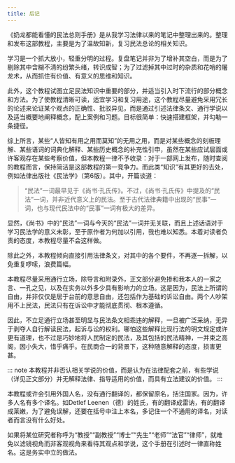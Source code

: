 ```yaml
---
title: 后记
---
```


《奶龙都能看懂的民法总则手册》是从我学习法律以来的笔记中整理出来的。整理和发布这部教程，主要是为了温故知新，复习民法总论的相关知识。

学习是一个抓大放小，轻重分明的过程。复盘笔记并非为了增补其空白，而是为了剔除其中含糊不清的纷繁头绪，转识成智；为了过滤掉其中过时的杂质和花哨的屠龙术，从而抓住有价值、有意义的思维和知识。

此外，这个教程试图立足民法知识中重要的部分，并适当引入时下流行的部分概念和方法。为了使教程清晰可读，适宜学习和复习用途，这个教程尽量避免采用冗长的论述来论证某个观点的正确性、批驳异见，而是通过引述法律条文、通行学说以及适当概要地阐释概念，配上案例和习题。目标很简单：快速搭建框架，并勾勒一条捷径。

综上所言，某些“人皆知有用之用而莫知”的无用之用，而是对某些概念的刻板理解、某些语词的词典化解释、某些历史概念的补充性引申，虽然在某些应试层面或许客观存在某些考察价值，但本教程一律不予收录：对于一部网上发布，随时查阅的教程而言，保持简洁是这部教程的第一竞争力。而此类“知识”有其更好的去处，例如法律出版社《民法学》（第6版）。其中，开篇谈道：

> “民法”一词最早见于《尚书·孔氏传》。不过，《尚书·孔氏传》中提及的“民法”一词，并非近代意义上的民法。至于古代法律典籍中出现的“民事”一词，也与现代民法中的“民事”一词有极大的差异。

显然，《尚书》中的“民法”一词与今天的“民法”一词并无关联，而且上述话语对于学习民法学的意义未彰，至于原作者为何加以引用，我也难以知悉。本着对读者负责的态度，本教程尽量不会这样做。

除此之外，本教程倾向直接引用法律条文，对其中的各个要件，不再逐一拆解，以免重复啰嗦，浪费篇幅。

本教程尽量采用通行立场，除导言和附录外，正文部分避免掺和我本人的一家之言、一孔之见，以及在实务以外多少具有影响力的立场。这是因为，民法上所谓的自由，并非仅仅是居于台前的意思自由，还包括作为基础的诉讼自由。两个人吵架用不上民法，民法只有在诉讼中才能彻底贯彻、根本遵循。

因此，不立足通行立场甚至明显与民法条文相乖违的解释，一旦被广泛采纳，无异于剥夺人自行解读民法，起诉与讼的权利。哪怕这些解释比现行法的明文规定或许更有道理，也不过是巧妙地将人民制定的民法，及其包括的民法精神，一并束之高阁，因小失大，惜乎痛乎。在民商合一的背景下，这种随意解释的态度，损害更甚。

::: note
本教程并非否认相关学说的价值，而是认为在法律配套之前，有些学说（详见正文部分）并无解释法律、指导适用的价值，而具有立法建议的价值。
:::

本教程或许会引用外国人名，没有通行翻译的，都保留原名，括注国家。因为，许多人名有多个译名。如Detlef Leenen（德）的姓氏，有的翻译成雷讷，有的翻译成莱嫩，为了避免误解，还要在括号中注上本名，多记住一个不通用的译名，对读者而言没有什么好处。

如果将某位研究者称呼为“教授”“副教授”“博士”“先生”“老师”“法官”“律师”，就难免以滤镜视角而非客观视角来看待其观点和学说，这个手册在引述时一律直称姓名。这是务实中立的做法。

